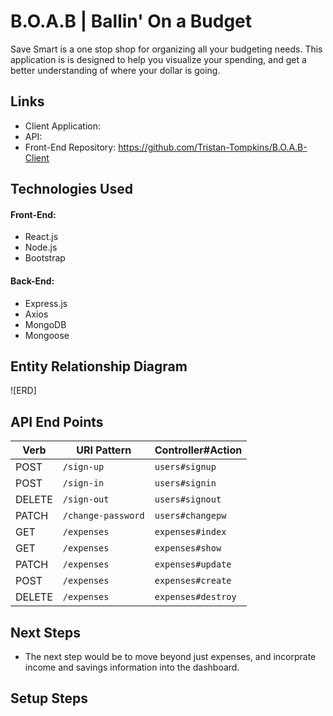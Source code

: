 # B.O.A.B | Ballin' On a Budget
Save Smart is a one stop shop for organizing all your budgeting needs. This application is is designed to help you visualize your spending, and get a better understanding of where your dollar is going.

## Links
- Client Application:
- API:
- Front-End Repository: <https://github.com/Tristan-Tompkins/B.O.A.B-Client>

## Technologies Used
#### Front-End:
- React.js
- Node.js
- Bootstrap

#### Back-End:
- Express.js
- Axios
- MongoDB
- Mongoose

## Entity Relationship Diagram
![ERD]

## API End Points
| Verb   | URI Pattern               | Controller#Action |
|--------|---------------------------|-------------------|
| POST   | `/sign-up`                | `users#signup`    |
| POST   | `/sign-in`                | `users#signin`    |
| DELETE | `/sign-out`               | `users#signout`   |
| PATCH  | `/change-password`        | `users#changepw`  |
| GET    | `/expenses`               | `expenses#index`  |
| GET    | `/expenses`               |  `expenses#show`  |
| PATCH  | `/expenses`               | `expenses#update` |
| POST   | `/expenses`               | `expenses#create` |
| DELETE | `/expenses`               | `expenses#destroy`|

## Next Steps
- The next step would be to move beyond just expenses, and incorprate income and savings information into the dashboard.

## Setup Steps
